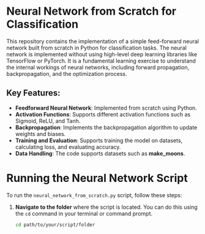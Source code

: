 # Neural Network from Scratch for Classification

This repository contains the implementation of a simple feed-forward neural network built from scratch in Python for classification tasks. The neural network is implemented without using high-level deep learning libraries like TensorFlow or PyTorch. It is a fundamental learning exercise to understand the internal workings of neural networks, including forward propagation, backpropagation, and the optimization process.

## Key Features:
- **Feedforward Neural Network**: Implemented from scratch using Python.
- **Activation Functions**: Supports different activation functions such as Sigmoid, ReLU, and Tanh.
- **Backpropagation**: Implements the backpropagation algorithm to update weights and biases.
- **Training and Evaluation**: Supports training the model on datasets, calculating loss, and evaluating accuracy.
- **Data Handling**: The code supports datasets such as  **make_moons**.

# Running the Neural Network Script

To run the `neural_network_from_scratch.py` script, follow these steps:

1. **Navigate to the folder** where the script is located. You can do this using the `cd` command in your terminal or command prompt.

   ```bash
   cd path/to/your/script/folder
